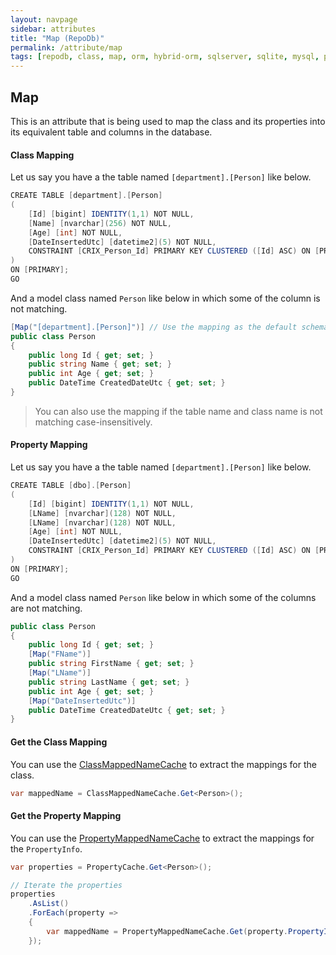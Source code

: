 ```yaml
---
layout: navpage
sidebar: attributes
title: "Map (RepoDb)"
permalink: /attribute/map
tags: [repodb, class, map, orm, hybrid-orm, sqlserver, sqlite, mysql, postgresql]
---
```


## Map

This is an attribute that is being used to map the class and its properties into its equivalent table and columns in the database.

#### Class Mapping

Let us say you have a the table named `[department].[Person]` like below.

```csharp
CREATE TABLE [department].[Person]
(
	[Id] [bigint] IDENTITY(1,1) NOT NULL,
	[Name] [nvarchar](256) NOT NULL,
	[Age] [int] NOT NULL,
	[DateInsertedUtc] [datetime2](5) NOT NULL,
	CONSTRAINT [CRIX_Person_Id] PRIMARY KEY CLUSTERED ([Id] ASC) ON [PRIMARY]
)
ON [PRIMARY];
GO
```

And a model class named `Person` like below in which some of the column is not matching.

```csharp
[Map("[department].[Person]")] // Use the mapping as the default schema is [dbo]
public class Person
{
	public long Id { get; set; }
	public string Name { get; set; }
	public int Age { get; set; }
	public DateTime CreatedDateUtc { get; set; }
}
```

> You can also use the mapping if the table name and class name is not matching case-insensitively.

#### Property Mapping

Let us say you have a the table named `[department].[Person]` like below.

```csharp
CREATE TABLE [dbo].[Person]
(
	[Id] [bigint] IDENTITY(1,1) NOT NULL,
	[LName] [nvarchar](128) NOT NULL,
	[LName] [nvarchar](128) NOT NULL,
	[Age] [int] NOT NULL,
	[DateInsertedUtc] [datetime2](5) NOT NULL,
	CONSTRAINT [CRIX_Person_Id] PRIMARY KEY CLUSTERED ([Id] ASC) ON [PRIMARY]
)
ON [PRIMARY];
GO
```

And a model class named `Person` like below in which some of the columns are not matching.

```csharp
public class Person
{
	public long Id { get; set; }
	[Map("FName")]
	public string FirstName { get; set; }
	[Map("LName")]
	public string LastName { get; set; }
	public int Age { get; set; }
	[Map("DateInsertedUtc")]
	public DateTime CreatedDateUtc { get; set; }
}
```

#### Get the Class Mapping

You can use the [ClassMappedNameCache](/cacher/classmappednamecache) to extract the mappings for the class.

```csharp
var mappedName = ClassMappedNameCache.Get<Person>();
```

#### Get the Property Mapping

You can use the [PropertyMappedNameCache](/cacher/propertymappednamecache) to extract the mappings for the `PropertyInfo`.

```csharp
var properties = PropertyCache.Get<Person>();

// Iterate the properties
properties
	.AsList()
	.ForEach(property =>
	{
		var mappedName = PropertyMappedNameCache.Get(property.PropertyInfo);
	});
```







